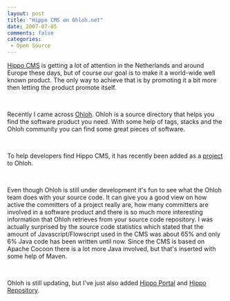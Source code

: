```yaml
---
layout: post
title: "Hippo CMS on Ohloh.net"
date: 2007-07-05
comments: false
categories:
 - Open Source
---
```


<div class='post'>
<p><a href="http://www.hippocms.org" target="_blank">Hippo CMS</a> is getting a lot of attention in the Netherlands and around Europe these days, but of course our goal is to make it a world-wide well known product. The only way to achieve that is by promoting it a bit more then letting the product promote itself.</p><br/><p>Recently I came across <a href="http://www.ohloh.net/" target="_blank">Ohloh</a>. Ohloh is a source directory that helps you find the software product you need. With some help of tags, stacks and the Ohloh community you can find some great pieces of software.</p><br/><p>To help developers find Hippo CMS, it has recently been added as a <a href="http://www.ohloh.net/projects/5378" target="_blank">project</a> to Ohloh. </p><br/><p>Even though Ohloh is still under development it's fun to see what the Ohloh team does with your source code. It can give you a good view on how active the committers of a project really are, how many committers are involved in a software product and there is so much more interesting information that Ohloh retrieves from your source code repository. I was actually surprised by the source code statistics which stated that the amount of Javascript/Flowscript used in the CMS was about 65% and only 6% Java code has been written until now. Since the CMS is based on Apache Cocoon there is a lot more Java involved, but that's inserted with some help of Maven.</p><br/><p>Ohloh is still updating, but I've just also added <a href="http://www.ohloh.net/projects/5412" target="_blank">Hippo Portal</a> and <a href="http://www.ohloh.net/projects/6413" target="_blank">Hippo Repository</a>.</p><br/><br/></div>
